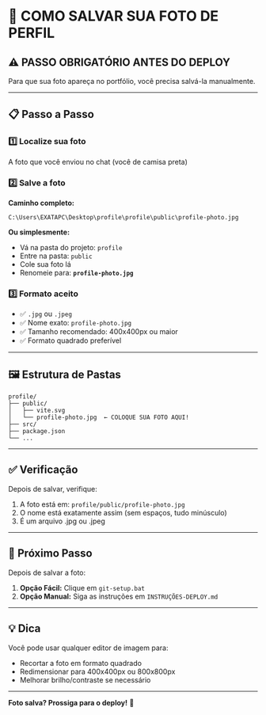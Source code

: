 # 📸 COMO SALVAR SUA FOTO DE PERFIL

## ⚠️ PASSO OBRIGATÓRIO ANTES DO DEPLOY

Para que sua foto apareça no portfólio, você precisa salvá-la manualmente.

---

## 📋 Passo a Passo

### 1️⃣ Localize sua foto
A foto que você enviou no chat (você de camisa preta)

### 2️⃣ Salve a foto
**Caminho completo:**
```
C:\Users\EXATAPC\Desktop\profile\profile\public\profile-photo.jpg
```

**Ou simplesmente:**
- Vá na pasta do projeto: `profile`
- Entre na pasta: `public`
- Cole sua foto lá
- Renomeie para: **`profile-photo.jpg`**

### 3️⃣ Formato aceito
- ✅ `.jpg` ou `.jpeg`
- ✅ Nome exato: `profile-photo.jpg`
- ✅ Tamanho recomendado: 400x400px ou maior
- ✅ Formato quadrado preferível

---

## 🖼️ Estrutura de Pastas

```
profile/
├── public/
│   ├── vite.svg
│   └── profile-photo.jpg  ← COLOQUE SUA FOTO AQUI!
├── src/
├── package.json
└── ...
```

---

## ✅ Verificação

Depois de salvar, verifique:

1. A foto está em: `profile/public/profile-photo.jpg`
2. O nome está exatamente assim (sem espaços, tudo minúsculo)
3. É um arquivo .jpg ou .jpeg

---

## 🚀 Próximo Passo

Depois de salvar a foto:

1. **Opção Fácil:** Clique em `git-setup.bat`
2. **Opção Manual:** Siga as instruções em `INSTRUÇÕES-DEPLOY.md`

---

## 💡 Dica

Você pode usar qualquer editor de imagem para:
- Recortar a foto em formato quadrado
- Redimensionar para 400x400px ou 800x800px
- Melhorar brilho/contraste se necessário

---

**Foto salva? Prossiga para o deploy!** 🎉

